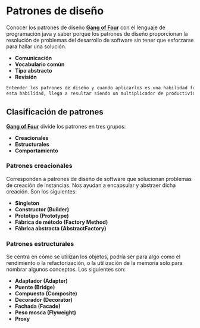 # Patrones de diseño

Conocer los patrones de diseño [**Gang of Four**](https://books.google.com.co/books/about/Patrones_de_dise%C3%B1o.html?id=gap_AAAACAAJ&source=kp_book_description&redir_esc=y) con el lenguaje de programación java y saber porque los patrones de diseño proporcionan la resolución de problemas del desarrollo de software sin tener que esforzarse para hallar una solución.

* **Comunicación**
* **Vocabulario común**
* **Tipo abstracto**
* **Revisión**

```bash
Entender los patrones de diseño y cuando aplicarlos es una habilidad fundamental y cuando se domina
esta habilidad, llega a resultar siendo un multiplicador de productividad increible.
```

## Clasificación de patrones

[**Gang of Four**](https://books.google.com.co/books/about/Patrones_de_dise%C3%B1o.html?id=gap_AAAACAAJ&source=kp_book_description&redir_esc=y) divide los patrones en tres grupos:

* **Creacionales**
* **Estructurales**
* **Comportamiento**

### Patrones creacionales

Corresponden a patrones de diseño de software que solucionan problemas de creación de instancias. Nos ayudan a encapsular y abstraer dicha creación. Son los siguientes:

* **Singleton**
* **Constructor (Builder)**
* **Prototipo (Prototype)**
* **Fábrica de método (Factory Method)**
* **Fábrica abstracta (AbstractFactory)**

### Patrones estructurales

Se centra en cómo se utilizan los objetos, podría ser para algo como el rendimiento o la refactorización, o la utilización de la memoria solo para nombrar algunos conceptos. Los siguientes son:

* **Adaptador (Adapter)**
* **Puente (Bridge)**
* **Compuesto (Composite)**
* **Decorador (Decorator)**
* **Fachada (Facade)**
* **Peso mosca (Flyweight)**
* **Proxy**
